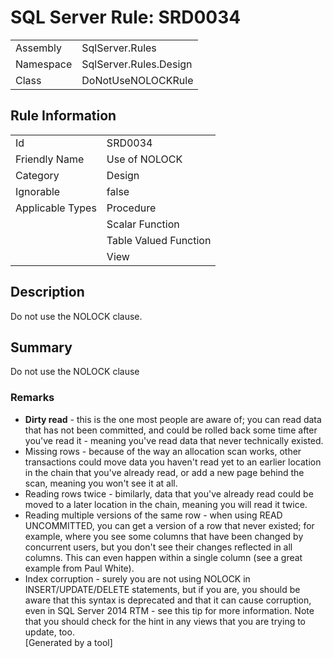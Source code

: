 # SQL Server Rule: SRD0034
  
|    |    |
|----|----|
| Assembly | SqlServer.Rules |
| Namespace | SqlServer.Rules.Design |
| Class | DoNotUseNOLOCKRule |
  
## Rule Information
  
|    |    |
|----|----|
| Id | SRD0034 |
| Friendly Name | Use of NOLOCK |
| Category | Design |
| Ignorable | false |
| Applicable Types | Procedure  |
|   | Scalar Function |
|   | Table Valued Function |
|   | View |
  
## Description
  
Do not use the NOLOCK clause.
  
## Summary
  
Do not use the NOLOCK clause
  
### Remarks
  
- **Dirty read** - this is the one most people are aware of; you can read data that has not been committed, and could be rolled back some time after you've read it - meaning you've read data that never technically existed.
- Missing rows - because of the way an allocation scan works, other transactions could move data you haven't read yet to an earlier location in the chain that you've already read, or add a new page behind the scan, meaning you won't see it at all.
- Reading rows twice - bimilarly, data that you've already read could be moved to a later location in the chain, meaning you will read it twice.
- Reading multiple versions of the same row - when using READ UNCOMMITTED, you can get a version of a row that never existed; for example, where you see some columns that have been changed by concurrent users, but you don't see their changes reflected in all columns. This can even happen within a single column (see a great example from Paul White).
- Index corruption - surely you are not using NOLOCK in INSERT/UPDATE/DELETE statements, but if you are, you should be aware that this syntax is deprecated and that it can cause corruption, even in SQL Server 2014 RTM - see this tip for more information. Note that you should check for the hint in any views that you are trying to update, too.  
[Generated by a tool]
